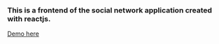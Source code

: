 ### This is a frontend of the social network application created with reactjs.

[Demo here](https://socialnetworkfrontend.herokuapp.com)
